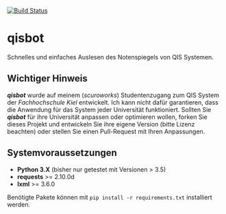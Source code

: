 [![Build Status](https://travis-ci.com/scuroworks/qisbot.svg?token=24qz67tadxUHqtNZeoJu&branch=develop)](https://travis-ci.com/scuroworks/qisbot)

# qisbot
Schnelles und einfaches Auslesen des Notenspiegels von QIS Systemen.

## Wichtiger Hinweis
***qisbot*** wurde auf meinem (*scuroworks*) Studentenzugang zum QIS System der *Fachhochschule Kiel* entwickelt.
Ich kann nicht dafür garantieren, dass die Anwendung für das System jeder Universität funktioniert. Sollten
Sie ***qisbot*** für ihre Universität anpassen oder optimieren wollen, forken Sie dieses Projekt und entwickeln
Sie ihre eigene Version (bitte Lizenz beachten) oder stellen Sie einen Pull-Request mit Ihren Anpassungen.

## Systemvoraussetzungen
- **Python 3.X** (bisher nur getestet mit Versionen > 3.5)
- **requests** >= 2.10.0d
- **lxml** >= 3.6.0

Benötigte Pakete können mit `pip install -r requirements.txt` installiert werden.
